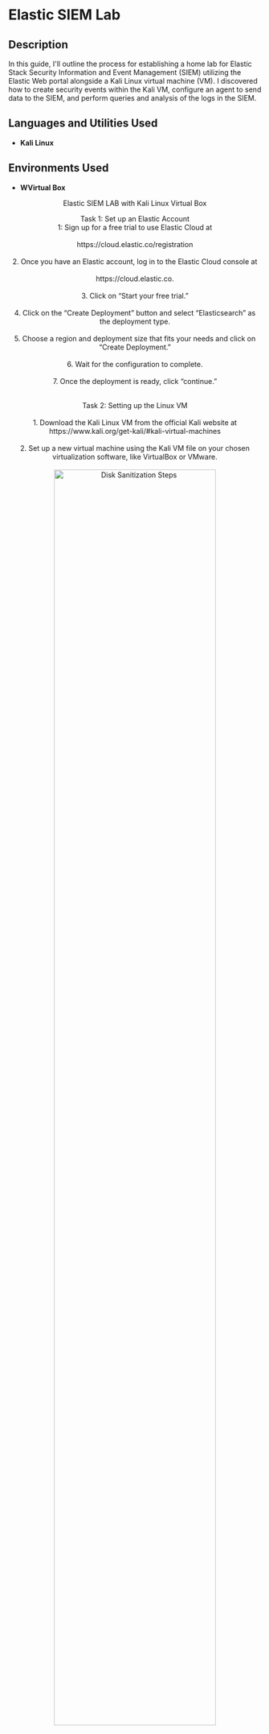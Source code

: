 <h1>Elastic SIEM Lab</h1>


<h2>Description</h2>
In this guide, I'll outline the process for establishing a home lab for Elastic Stack Security Information and Event Management (SIEM) utilizing the Elastic Web portal alongside a Kali Linux virtual machine (VM). I discovered how to create security events within the Kali VM, configure an agent to send data to the SIEM, and perform queries and analysis of the logs in the SIEM. 

<h2>Languages and Utilities Used</h2>

- <b>Kali Linux</b>

<h2>Environments Used </h2>

- <b>WVirtual Box</b> 


<p align="center">
Elastic SIEM LAB with Kali Linux Virtual Box

<p align="center"> 
Task 1: Set up an Elastic Account
</br>
1: Sign up for a free trial to use Elastic Cloud at
</br>
</br>
https://cloud.elastic.co/registration
<br />
</br>
2. Once you have an Elastic account, log in to the Elastic Cloud console at
<br />
</br>
https://cloud.elastic.co.
</br>
</br>
3. Click on “Start your free trial.”
</br>
</br>
4. Click on the “Create Deployment” button and select “Elasticsearch” as the deployment type.
</br>
</br>
5. Choose a region and deployment size that fits your needs and click on “Create Deployment.”
</br>
</br>
6. Wait for the configuration to complete.
</br>
</br>
7. Once the deployment is ready, click “continue.”
</br>
</br>
<p align="center"> 
Task 2: Setting up the Linux VM
</br>
</br>
1. Download the Kali Linux VM from the official Kali website at
 <br/>
 https://www.kali.org/get-kali/#kali-virtual-machines
 </br>
 </br>
 2. Set up a new virtual machine using the Kali VM file on your chosen virtualization software, like VirtualBox or VMware.
 </br>
 </br>
 <img src="https://imgur.com/8JTfmyQ.png" height="80%" width="80%" alt="Disk Sanitization Steps"/>
 </br>
 </br>
 <b>Note:</b> If you experience any challenges with this task, you can search YouTube for phrases such as “How to create a virtual machine using VirtualBox/VMware with a Kali VM file” for helpful video tutorials.”
 </br>
 </br>
 3. Start the VM and follow the on-screen prompts to install Kali.
 </br>
 </br>
 4. After the installation finishes, access the Kali VM by entering “kali” for both the username and password..
 </br>
 </br>

<p align="center"> 
Task 3: Setting up the Agent to Collect Logs
</br>
</br>
1. Sign in to your Elastic SIEM instance and go to the Integrations page by clicking on the main menu bar in Kibana at the top left and choosing “Integrations” from the list at the bottom.
<br/>
</br>
<img src="https://imgur.com/5VorLIh.png" height="80%" width="80%" alt="Disk Sanitization Steps"/>
<br />
<br />
2. Search for “Elastic Defend” and click on it to open the integration page.
</br>
</br>
<img src="https://imgur.com/UGAmjKe.png" height="80%" width="80%" alt="Disk Sanitization Steps"/>
</br>
</br>
3. Select “Install Elastic Defend” and follow the guidance provided on the integration page to set up the agent on your Kali VM.
</br>
</br>
<img src="https://imgur.com/FjP4QAa.png" height="80%" width="80%" alt="Disk Sanitization Steps"/>
</br>
</br>
4. Paste that command into the Kali terminal (command line).
<img src="https://imgur.com/nXOx0qW.png" height="80%" width="80%" alt="Disk Sanitization Steps"/>
</br>
</br>
5. After the agent installation is complete, which may take several minutes, you will receive a notification stating, “Elastic Agent has been successfully installed.” The agent will begin collecting and sending logs to your Elastic SIEM instance, but please allow some time for the logs to show up in the SIEM.
</br>
</br>
<img src="https://imgur.com/F4M3W2p.png" height="80%" width="80%" alt="Disk Sanitization Steps"/>
<p align="center"> 
Task 4: Generating Security Events on the Kali VM
</br>
</br>
If you are not using Kali, install Nmap on your Linux VM. Open a new Terminal and execute the following command to install it: `sudo apt-get install nmap`. If you are using Kali, Nmap is already included by default.
<br/>
 </br>
2. Perform a scan on the Kali machine by executing the command: `sudo nmap <vm-ip>`. Additionally, if your Kali VM is configured on a “bridged” network, you can also scan your host machine.
 <img src="https://imgur.com/G5TBYLL.png" height="80%" width="80%" alt="Disk Sanitization Steps"/>
<br />
<br />
3.This scan produces various security events, including the detection of open ports and the identification of services associated with those ports. Execute additional Nmap scans using commands like `nmap -sS <ip address>`, `nmap -sT <ip address>`, and `nmap -p- <ip address>`, among others.
</br>
</br>
<img src="https://imgur.com/oBAyRmQ.png" height="80%" width="80%" alt="Disk Sanitization Steps"/>
</br>
</br>
Task 5: Querying for Security Events in the Elastic SIEM
</br>
</br>
1.Within your Elastic Deployment, click on the menu icon at the top left, which features three horizontal lines, and then select the “Logs” tab found under “Observability” to access the logs from the Kali VM.
</br>
</br>
<img src="https://imgur.com/Y4ZPFqj.png" height="80%" width="80%" alt="Disk Sanitization Steps"/>
</br>
</br>
2. In the search bar, input a query to filter the logs. For instance, to find all logs associated with Nmap scans, you can use the query: `event.action: "nmap_scan"` or `process.args: "sudo"`.
</br>
</br>
3. Click on the “Search” button to execute the search query.
</br>
</br>
4. The results of your search query will appear in the table below. You can click on the three dots next to each event to access additional details.
</br>
</br>
<img src="https://imgur.com/G4KDvfN.png" height="80%" width="80%" alt="Disk Sanitization Steps"/>
<p align="center">
</br>
</br>
Task 6: Create a Dashboard to Visualize the Events
</br>
</br>
1.Navigate to the Elastic web portal at https://cloud.elastic.co/.
</br>
</br>
2. Click on the menu icon at the top left, then under “Analytics,” select “Dashboards.”
</br>
</br>
<img src="https://imgur.com/5h4bsZ3.png" height="80%" width="80%" alt="Disk Sanitization Steps"/>
<br />
</br>
3. Click the “Create dashboard” button located at the top right to initiate the creation of a new dashboard.
</br>
</br>
4. Select the “Create Visualization” button to add a new visualization to your dashboard.
</br>
</br>
5. Select “Area” or “Line” as the visualization type, depending on your preference. This will create a chart that shows the count of events over time.
</br>
</br>
<img src="https://imgur.com/FsxWeoM.png" height="80%" width="80%" alt="Disk Sanitization Steps"/>
<p align="center"> 
</br>
</br>
6. In the “Metrics” section of the visualization editor on the right, choose “Count” as the vertical field type and select “Timestamp” for the horizontal field. This setup will display the number of events over time.
</br>
</br>
<img src="https://imgur.com/jJkQESe.png" height="80%" width="80%" alt="Disk Sanitization Steps"/>
<img src="https://imgur.com/HhgM8dj.png" height="80%" width="80%" alt="Disk Sanitization Steps"/>
<img src="https://imgur.com/8gA7fCu.png" height="80%" width="80%" alt="Disk Sanitization Steps"/>
<br/>
</br>
<p align="center"> 
7. Click on the “Save” button to save the visualization and then complete the rest of the settings.
</br>
</br>
<img src="https://imgur.com/43lSLCe.png" height="80%" width="80%" alt="Disk Sanitization Steps"/>
</br>
</br>
Task 7: Create an Alert
<br/>
</br>
1. Click on the menu icon on the top-left, then under “Security,” click on “Alerts.”
</br>
</br>
2. Click on “Manage rules” at the top right.
<img src="https://imgur.com/1569AYB.png" height="80%" width="80%" alt="Disk Sanitization Steps"/>
<br />
<br />
3. Click on the “Create new rule” button at the top right.
</br>
</br>
4. Under the “Define rule” section, select the “Custom query” option from the dropdown menu.
</br>
</br>
5. In the “Custom query” section, specify the conditions for the rule. You can utilize the following query to identify Nmap scan events.
</br>
</br>
<img src="https://imgur.com/6OFw2yM.png" height="80%" width="80%" alt="Disk Sanitization Steps"/>
</br>
</br>
This query will match all events with the action “nmap_scan.” Then click “Continue.”
</br>
</br>
6. Under the “About rule” section, give your rule a name and a description (Nmap Scan Detection).
</br>
</br>
7. Assign a severity level to the alert to help prioritize alerts according to their significance. Leave all other default settings under “Schedule rule” unchanged and click “Continue.”
</br>
</br>
<img src="https://imgur.com/XV4Vgkz.png" height="80%" width="80%" alt="Disk Sanitization Steps"/>
</br>
</br>
8. In the “Actions” section, choose the action you wish to execute when the rule is triggered. Options include sending an email notification, creating a Slack message, or initiating a custom webhook.
</br>
</br>
9. Finally, click the “Create and enable rule” button to create the alert.
</br>
</br>
<img src="https://imgur.com/MVWWDD0.png" height="80%" width="80%" alt="Disk Sanitization Steps"/>
<p align="center"> 
</p>

<!--
 ```diff
- text in red
+ text in green
! text in orange
# text in gray
@@ text in purple (and bold)@@
```
--!>
